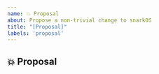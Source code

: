 ```yaml
---
name: 💥 Proposal
about: Propose a non-trivial change to snarkOS
title: "[Proposal]"
labels: 'proposal'
---
```


## 💥 Proposal

<!-- What is your proposal for snarkOS? What are the implications of this proposal? -->
